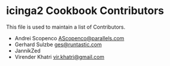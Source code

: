 icinga2 Cookbook Contributors
=================

This file is used to maintain a list of Contributors.

- Andrei Scopenco <AScopenco@parallels.com>
- Gerhard Sulzbe <ges@runtastic.com>
- JannikZed
- Virender Khatri <vir.khatri@gmail.com>
